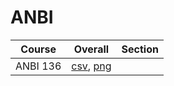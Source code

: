 # ANBI

| Course | Overall | Section |
| ------ | ------- | ------- |
| ANBI 136 | [csv](https://github.com/UCSD-Historical-Enrollment-Data/2024Summer2/blob/main/overall/ANBI%20136.csv), [png](https://raw.githubusercontent.com/UCSD-Historical-Enrollment-Data/2024Summer2/main/plot_overall/ANBI%20136.png) |  |
